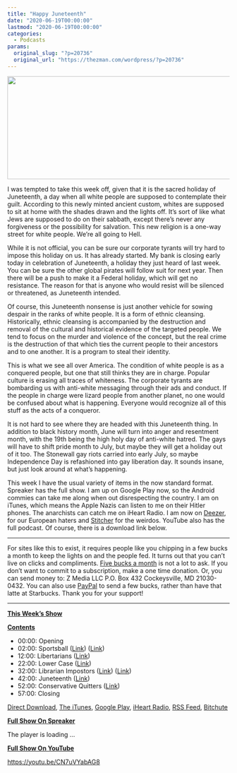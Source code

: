 ```yaml
---
title: "Happy Juneteenth"
date: "2020-06-19T00:00:00"
lastmod: "2020-06-19T00:00:00"
categories:
  - Podcasts
params:
  original_slug: "?p=20736"
  original_url: "https://thezman.com/wordpress/?p=20736"
---
```


[<img
src="http://thezman.com/wordpress/wp-content/uploads/2018/01/Power-Hour.png"
decoding="async" width="600" height="233" />](http://thezman.com/wordpress/wp-content/uploads/2018/01/Power-Hour.png)

I was tempted to take this week off, given that it is the sacred holiday
of Juneteenth, a day when all white people are supposed to contemplate
their guilt. According to this newly minted ancient custom, whites are
supposed to sit at home with the shades drawn and the lights off. It’s
sort of like what Jews are supposed to do on their sabbath, except
there’s never any forgiveness or the possibility for salvation. This new
religion is a one-way street for white people. We’re all going to Hell.

While it is not official, you can be sure our corporate tyrants will try
hard to impose this holiday on us. It has already started. My bank is
closing early today in celebration of Juneteenth, a holiday they just
heard of last week. You can be sure the other global pirates will follow
suit for next year. Then there will be a push to make it a Federal
holiday, which will get no resistance. The reason for that is anyone who
would resist will be silenced or threatened, as Juneteenth intended.

Of course, this Juneteenth nonsense is just another vehicle for sowing
despair in the ranks of white people. It is a form of ethnic cleansing.
Historically, ethnic cleansing is accompanied by the destruction and
removal of the cultural and historical evidence of the targeted people.
We tend to focus on the murder and violence of the concept, but the real
crime is the destruction of that which ties the current people to their
ancestors and to one another. It is a program to steal their identity.

This is what we see all over America. The condition of white people is
as a conquered people, but one that still thinks they are in charge.
Popular culture is erasing all traces of whiteness. The corporate
tyrants are bombarding us with anti-white messaging through their ads
and conduct. If the people in charge were lizard people from another
planet, no one would be confused about what is happening. Everyone would
recognize all of this stuff as the acts of a conqueror.

It is not hard to see where they are headed with this Juneteenth thing.
In addition to black history month, June will turn into anger and
resentment month, with the 19th being the high holy day of anti-white
hatred. The gays will have to shift pride month to July, but maybe they
will get a holiday out of it too. The Stonewall gay riots carried into
early July, so maybe Independence Day is refashioned into gay liberation
day. It sounds insane, but just look around at what’s happening.

This week I have the usual variety of items in the now standard format.
Spreaker has the full show. I am up on Google Play now, so the Android
commies can take me along when out disrespecting the country. I am on
iTunes, which means the Apple Nazis can listen to me on their Hitler
phones. The anarchists can catch me on iHeart Radio. I am now on
<a href="https://www.deezer.com/show/623032" rel="noopener noreferrer"
target="_blank">Deezer</a>, for our European haters and <a
href="https://www.stitcher.com/podcast/the-z-blog-power-hour?refid=stpr"
rel="noopener noreferrer" target="_blank">Stitcher</a> for the weirdos.
YouTube also has the full podcast. Of course, there is a download link
below.

------------------------------------------------------------------------

For sites like this to exist, it requires people like you chipping in a
few bucks a month to keep the lights on and the people fed. It turns out
that you can’t live on clicks and compliments.
<a href="https://www.subscribestar.com/the-z-blog"
rel="noopener noreferrer" target="_blank">Five bucks a month</a> is not
a lot to ask. If you don’t want to commit to a subscription, make a one
time donation. Or, you can send money to: Z Media LLC P.O. Box 432
Cockeysville, MD 21030-0432. You can also use <a
href="https://www.paypal.com/cgi-bin/webscr?cmd=_s-xclick&amp;hosted_button_id=UDAS2Q8JYA6CN&amp;source=url"
rel="noopener noreferrer" target="_blank">PayPal</a> to send a few
bucks, rather than have that latte at Starbucks. Thank you for your
support!

------------------------------------------------------------------------

**<u>This Week’s Show</u>**

**<u>Contents</u>**

-   00:00: Opening
-   02:00: Sportsball (<a
    href="https://www.espn.com/college-sports/story/_/id/29322452/unlv-removes-hey-reb-statue-eyes-changes-mascot-widespread-social-justice-protests"
    rel="noopener noreferrer" target="_blank">Link</a>) (<a
    href="https://www.espn.com/college-football/story/_/id/29315116/chuba-hubbard-doing-anything-oklahoma-state-mike-gundy-wears-oan-shirt"
    rel="noopener noreferrer" target="_blank">Link</a>)
-   12:00: Libertarians (<a
    href="https://reason.com/2020/06/12/dave-chappelles-846-expresses-righteous-rage-over-george-floyds-murder/"
    rel="noopener noreferrer" target="_blank">Link</a>)
-   22:00: Lower Case
    (<a href="https://www.cjr.org/analysis/capital-b-black-styleguide.php"
    rel="noopener noreferrer" target="_blank">Link</a>)
-   32:00: Librarian Impostors (<a
    href="http://www.inthelibrarywiththeleadpipe.org/2020/its-not-imposter-syndrome/"
    rel="noopener noreferrer" target="_blank">Link</a>)
    (<a href="http://nicolaandrews.net/" rel="noopener noreferrer"
    target="_blank">Link</a>)
-   42:00: Juneteenth
    (<a href="https://www.juneteenth.com/" rel="noopener noreferrer"
    target="_blank">Link</a>)
-   52:00: Conservative Quitters (<a
    href="https://www.politico.com/news/magazine/2020/06/17/conservatives-should-feel-no-investment-in-confederate-monuments-327137"
    rel="noopener noreferrer" target="_blank">Link</a>)
-   57:00: Closing

<a href="https://api.spreaker.com/v2/episodes/31800612/download.mp3"
rel="noopener noreferrer" target="_blank">Direct Download</a>, <a
href="https://itunes.apple.com/us/podcast/the-z-blog-power-hour/id1262799640?mt=2"
rel="noopener noreferrer" target="_blank">The iTunes</a>, <a
href="https://podcasts.google.com/?feed=aHR0cHM6Ly93d3cuc3ByZWFrZXIuY29tL3Nob3cvMjU4OTY1Ny9lcGlzb2Rlcy9mZWVk"
rel="noopener noreferrer" target="_blank">Google Play</a>, <a href="https://www.iheart.com/podcast/the-z-blog-power-hour-29246491/"
rel="noopener noreferrer" target="_blank">iHeart Radio,</a>
<a href="https://www.spreaker.com/show/2589657/episodes/feed"
rel="noopener noreferrer" target="_blank">RSS Feed</a>,
<a href="https://www.bitchute.com/channel/OfDOhe43n3QL/"
rel="noopener noreferrer" target="_blank">Bitchute</a>

**<u>Full Show On Spreaker</u>**

The player is loading ...

<span class="widget_spinner dark"></span>

**<u>Full Show On YouTube</u>**

https://youtu.be/CN7uVYabAG8

